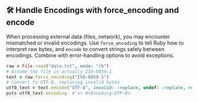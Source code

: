 ## 🛠 Handle Encodings with force_encoding and encode
When processing external data (files, network), you may encounter mismatched or invalid encodings. Use `force_encoding` to tell Ruby how to interpret raw bytes, and `encode` to convert strings safely between encodings. Combine with error-handling options to avoid exceptions.

```ruby
raw = File.read("data.txt", mode: "rb")
# Assume the file is actually ISO-8859-1
text = raw.force_encoding("ISO-8859-1")
# Convert to UTF-8, replacing invalid bytes
utf8_text = text.encode("UTF-8", invalid: :replace, undef: :replace, replace: "?")
puts utf8_text.encoding  # => #<Encoding:UTF-8>
```